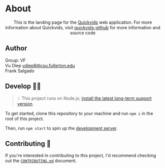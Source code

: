 # About
<p align="center">This is the landing page for the <a href='https://quick-vids-app.vercel.app/'>Quickvids</a> web application. For more information  about Quickvids, visit <a href="https://github.com/vudiep411/QuickVids-App">quickvids-github</a> for more information and source code</p>

## Author
Group: VF <br/>
Vu Diep vdiep8@csu.fullerton.edu<br/>
Frank Salgado<br/>

## Develop 👩‍💻
> 💡 This project runs on Node.js; [install the latest long-term support version][node_download].

To get started, clone this repository to your machine and run `npm i` in the root of this project.

Then, run `npm start` to spin up the [development server][dev_server].

  
## Contributing 🤝
If you're interested in contributing to this project, I'd recommend checking out the 
[`CONTRIBUTING.md`](CONTRIBUTING.md) document.



[node_download]: https://nodejs.org/en/download/
[dev_server]: http://localhost:3000/
[vercel_dashboard]: https://vercel.com/ethanthatonekid/acm-csuf-site
[qv-url]: https://quick-vids-app.vercel.app/
